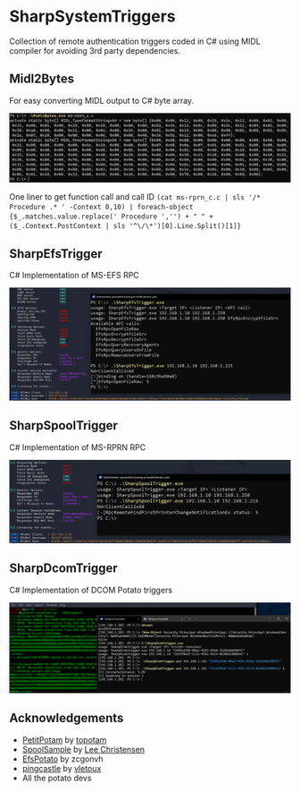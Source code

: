 # SharpSystemTriggers

Collection of remote authentication triggers coded in C# using MIDL compiler for avoiding 3rd party dependencies.



## Midl2Bytes

For easy converting MIDL output to C# byte array.

![](Images/midl2bytes.png)

One liner to get function call and call ID `(cat ms-rprn_c.c | sls '/* Procedure .* ' -Context 0,10) | foreach-object {$_.matches.value.replace(' Procedure ','') + " " + ($_.Context.PostContext | sls '^\/\*')[0].Line.Split()[1]}`



## SharpEfsTrigger

C# Implementation of MS-EFS RPC

![](Images/efs.png)



## SharpSpoolTrigger

C# Implementation of MS-RPRN RPC

![](Images/spool.png)



## SharpDcomTrigger

C# Implementation of DCOM Potato triggers

![](Images/dcom.png)



## Acknowledgements

* [PetitPotam](https://github.com/topotam/PetitPotam) by [topotam](https://twitter.com/topotam77)
* [SpoolSample](https://github.com/leechristensen/SpoolSample) by [Lee Christensen](http://twitter.com/tifkin_)
* [EfsPotato](https://github.com/zcgonvh/EfsPotato) by zcgonvh
* [pingcastle](https://github.com/vletoux/pingcastle) by [vletoux](https://twitter.com/mysmartlogon)
* All the potato devs

